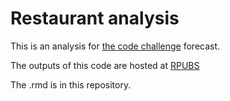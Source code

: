 # Restaurant analysis

This is an  analysis for  [the code challenge](http://https://github.com/TOTVS/MDMStatic/tree/master/code-challenge) forecast.


The outputs of this code are hosted at [RPUBS](http://rpubs.com/oristides/totvs)


The .rmd is in this repository.
